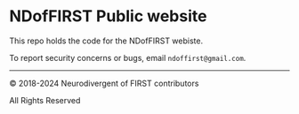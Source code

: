# NDofFIRST Public website
This repo holds the code for the NDofFIRST webiste. 

To report security concerns or bugs, email `ndoffirst@gmail.com`.

----
© 2018-2024 Neurodivergent of FIRST contributors 

All Rights Reserved
